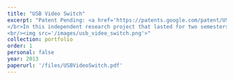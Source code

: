 ```yaml
---
title: "USB Video Switch"
excerpt: "Patent Pending: <a href='https://patents.google.com/patent/US20130307919A1/en'>US20130307919A1</a>) with Prof. Gabriel Taubin, Brown University (2013)
</br>In this independent research project that lasted for two semesters I have built a low cost USB video switch device, which can combine the video from multiple UVC compliant USB cameras to emulate a real UVC webcam gadget (capturing live video from different video capture source), I have used BeagleBoard Xm and 4 Microsoft LifeCam 5000 USB cameras
<br/><img src='/images/usb_video_switch.png'>"
collection: portfolio
order: 1
personal: false
year: 2013
paperurl: '/files/USBVideoSwitch.pdf'
---
```

